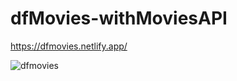 # dfMovies-withMoviesAPI


https://dfmovies.netlify.app/


![dfmovies](https://user-images.githubusercontent.com/86566715/216353776-0b537cab-f2e5-4964-a80d-d2763368ecf0.png)
